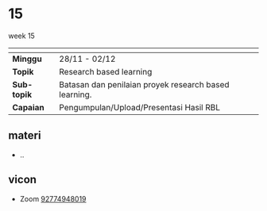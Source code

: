 # 15
week 15

<span> | <span>
:- | :-
**Minggu** | 28/11 - 02/12
**Topik** | Research based learning
**Sub-topik** | Batasan dan penilaian proyek research based learning.
**Capaian** | Pengumpulan/Upload/Presentasi Hasil RBL


## materi
+ ..


## vicon
+ Zoom [92774948019](https://itb-ac-id.zoom.us/j/92774948019?pwd=WVVBRllUQlpabkVmdXJ3d1hvNmtBUT09)